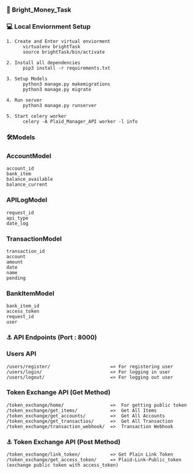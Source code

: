 ### :dart: Bright_Money_Task
### :computer: Local Enviornment Setup
    1. Create and Enter virtual enviorment
          virtualenv brightTask
          source brightTask/bin/activate
          
    2. Install all dependencies
          pip3 install -r requirements.txt
          
    3. Setup Models
          python3 manage.py makemigrations
          python3 manage.py migrate 
       
    4. Run server
          python3 manage.py runserver
          
    5. Start celery worker
          celery -A Plaid_Manager_API worker -l info
          
### :hammer_and_wrench:Models
### AccountModel
    account_id
    bank_item
    balance_available
    balance_current
    
### APILogModel
    request_id
    api_type
    date_log
    
### TransactionModel
    transaction_id
    account
    amount
    date
    name 
    pending

### BankItemModel
    bank_item_id
    access_token
    request_id
    user
    
### :anchor: API Endpoints (Port : 8000)
### Users API
    /users/register/                      => For registering user
    /users/login/                         => For logging in user
    /users/logout/                        => For logging out user
    
### Token Exchange API (Get Method)
    /token_exchange/home/                 =>  For getting public token   
    /token_exchange/get_items/            =>  Get All Items
    /token_exchange/get_accounts/         =>  Get All Accounts
    /token_exchange/get_transactios/      =>  Get All Transaction
    /token_exchange/transaction_webhook/  =>  Transaction Webhook
    
### :anchor: Token Exchange API (Post Method)
    /token_exchange/link_token/           => Get Plain Link Token
    /token_exchange/get_access_token/     => Plaid-Link-Public_token (exchange public token with access_token)
